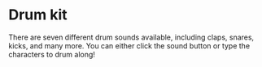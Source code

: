 # Drum kit

There are seven different drum sounds available, including claps, snares, kicks, and many more. You can either click the sound button or type the characters to drum along!
